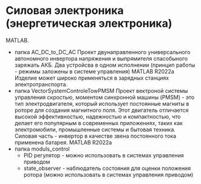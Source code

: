 # Силовая электроника (энергетическая электроника)
MATLAB.

- папка AC_DC_to_DC_AC
	Проект двунаправленного универсального автономного инвертора напряжения и выпрямителя спасобыного заряжать АКБ.
	Два устройсва в одном исполнении (принцип работы - режимы заложены в системе управления)
	MATLAB R2022a
	Изделие может широко применяться в зарядных станциях электротранспорта.
- папка VectorSystemControleTowPMSM 
	Проект вектроной системы управления скростью, моментом синхронной машины (PMSM) - это тип электродвигателя, который использует постоянные магниты в роторе для создания магнитного поля. 
	Этот двигатель отличается высокой эффективностью, надежностью и компактностью, что делает его популярным в современных приложениях, таких как электромобили, промышленные системы и бытовая техника. Силовая часть - инвертор в качестве звена постоянного тока применена батарея.
	MATLAB R2022a
- папка moduls_control
	- PID регулятор - можно использовать в системах управления приводом
	- state_observer - наблюдатель состояния для оценки положения ротора (можно использовать в системах управления приводом)